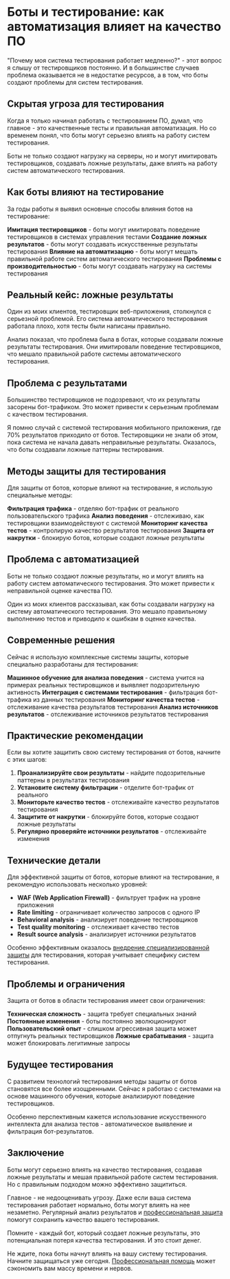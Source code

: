 ﻿# Боты и тестирование: как автоматизация влияет на качество ПО

"Почему моя система тестирования работает медленно?" - этот вопрос я слышу от тестировщиков постоянно. И в большинстве случаев проблема оказывается не в недостатке ресурсов, а в том, что боты создают проблемы для систем тестирования.

## Скрытая угроза для тестирования

Когда я только начинал работать с тестированием ПО, думал, что главное - это качественные тесты и правильная автоматизация. Но со временем понял, что боты могут серьезно влиять на работу систем тестирования.

Боты не только создают нагрузку на серверы, но и могут имитировать тестировщиков, создавать ложные результаты, даже влиять на работу систем автоматического тестирования.

## Как боты влияют на тестирование

За годы работы я выявил основные способы влияния ботов на тестирование:

**Имитация тестировщиков** - боты могут имитировать поведение тестировщиков в системах управления тестами
**Создание ложных результатов** - боты могут создавать искусственные результаты тестирования
**Влияние на автоматизацию** - боты могут мешать правильной работе систем автоматического тестирования
**Проблемы с производительностью** - боты могут создавать нагрузку на системы тестирования

## Реальный кейс: ложные результаты

Один из моих клиентов, тестировщик веб-приложения, столкнулся с серьезной проблемой. Его система автоматического тестирования работала плохо, хотя тесты были написаны правильно.

Анализ показал, что проблема была в ботах, которые создавали ложные результаты тестирования. Они имитировали поведение тестировщиков, что мешало правильной работе системы автоматического тестирования.

## Проблема с результатами

Большинство тестировщиков не подозревают, что их результаты засорены бот-трафиком. Это может привести к серьезным проблемам с качеством тестирования.

Я помню случай с системой тестирования мобильного приложения, где 70% результатов приходило от ботов. Тестировщики не знали об этом, пока система не начала давать неправильные результаты. Оказалось, что боты создавали ложные паттерны тестирования.

## Методы защиты для тестирования

Для защиты от ботов, которые влияют на тестирование, я использую специальные методы:

**Фильтрация трафика** - отделяю бот-трафик от реального пользовательского трафика
**Анализ поведения** - отслеживаю, как тестировщики взаимодействуют с системой
**Мониторинг качества тестов** - контролирую качество результатов тестирования
**Защита от накрутки** - блокирую ботов, которые создают ложные результаты

## Проблема с автоматизацией

Боты не только создают ложные результаты, но и могут влиять на работу систем автоматического тестирования. Это может привести к неправильной оценке качества ПО.

Один из моих клиентов рассказывал, как боты создавали нагрузку на систему автоматического тестирования. Это мешало правильному выполнению тестов и приводило к ошибкам в оценке качества.

## Современные решения

Сейчас я использую комплексные системы защиты, которые специально разработаны для тестирования:

**Машинное обучение для анализа поведения** - система учится на примерах реальных тестировщиков и выявляет подозрительную активность
**Интеграция с системами тестирования** - фильтрация бот-трафика из данных тестирования
**Мониторинг качества тестов** - отслеживание качества результатов тестирования
**Анализ источников результатов** - отслеживание источников результатов тестирования

## Практические рекомендации

Если вы хотите защитить свою систему тестирования от ботов, начните с этих шагов:

1. **Проанализируйте свои результаты** - найдите подозрительные паттерны в результатах тестирования
2. **Установите систему фильтрации** - отделите бот-трафик от реального
3. **Мониторьте качество тестов** - отслеживайте качество результатов тестирования
4. **Защитите от накрутки** - блокируйте ботов, которые создают ложные результаты
5. **Регулярно проверяйте источники результатов** - отслеживайте изменения

## Технические детали

Для эффективной защиты от ботов, которые влияют на тестирование, я рекомендую использовать несколько уровней:

- **WAF (Web Application Firewall)** - фильтрует трафик на уровне приложения
- **Rate limiting** - ограничивает количество запросов с одного IP
- **Behavioral analysis** - анализирует поведение тестировщиков
- **Test quality monitoring** - отслеживает качество тестов
- **Result source analysis** - анализирует источники результатов

Особенно эффективным оказалось [внедрение специализированной защиты](https://progaem.com/ustanovka-antibota-usluga-po-zashhite-ot-botov-vashih-sajtov-na-razlichnyh-cms-sistemah.html) для тестирования, которая учитывает специфику систем тестирования.

## Проблемы и ограничения

Защита от ботов в области тестирования имеет свои ограничения:

**Техническая сложность** - защита требует специальных знаний
**Постоянные изменения** - боты постоянно эволюционируют
**Пользовательский опыт** - слишком агрессивная защита может отпугнуть реальных тестировщиков
**Ложные срабатывания** - защита может блокировать легитимные запросы

## Будущее тестирования

С развитием технологий тестирования методы защиты от ботов становятся все более изощренными. Сейчас я работаю с системами на основе машинного обучения, которые анализируют поведение тестировщиков.

Особенно перспективным кажется использование искусственного интеллекта для анализа тестов - автоматическое выявление и фильтрация бот-результатов.

## Заключение

Боты могут серьезно влиять на качество тестирования, создавая ложные результаты и мешая правильной работе систем тестирования. Но с правильным подходом можно эффективно защититься.

Главное - не недооценивать угрозу. Даже если ваша система тестирования работает нормально, боты могут влиять на нее незаметно. Регулярный анализ результатов и [профессиональная защита](https://progaem.com/ustanovka-antibota-usluga-po-zashhite-ot-botov-vashih-sajtov-na-razlichnyh-cms-sistemah.html) помогут сохранить качество вашего тестирования.

Помните - каждый бот, который создает ложные результаты, это потенциальная потеря качества тестирования. И это стоит денег.

Не ждите, пока боты начнут влиять на вашу систему тестирования. Начните защищаться уже сегодня. [Профессиональная помощь](https://progaem.com/ustanovka-antibota-usluga-po-zashhite-ot-botov-vashih-sajtov-na-razlichnyh-cms-sistemah.html) может сэкономить вам массу времени и нервов.
